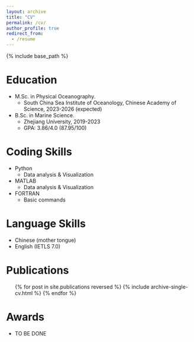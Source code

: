 ```yaml
---
layout: archive
title: "CV"
permalink: /cv/
author_profile: true
redirect_from:
  - /resume
---
```

{% include base_path %}

Education
=========

* M.Sc. in Physical Oceanography.
  * South China Sea Institute of Oceanology, Chinese Academy of Science, 2023-2026 (expected)
* B.Sc. in Marine Science.
  * Zhejiang University, 2019-2023
  * GPA: 3.86/4.0 (87.95/100)

<!-- Work experience
======
* Spring 2024: Academic Pages Collaborator
  * GitHub University
  * Duties includes: Updates and improvements to template
  * Supervisor: The Users

* Fall 2015: Research Assistant
  * GitHub University
  * Duties included: Merging pull requests
  * Supervisor: Professor Hub

* Summer 2015: Research Assistant
  * GitHub University
  * Duties included: Tagging issues
  * Supervisor: Professor Git -->

Coding Skills
=============

* Python
  * Data analysis & Visualization
* MATLAB
  * Data analysis & Visualization
* FORTRAN
  * Basic commands

Language Skills
===============

* Chinese (mother tongue)
* English (IETLS 7.0)

Publications
============

<ul>{% for post in site.publications reversed %}
    {% include archive-single-cv.html %}
  {% endfor %}</ul>

<!-- Talks
======
  <ul>{% for post in site.talks reversed %}
    {% include archive-single-talk-cv.html  %}
  {% endfor %}</ul> -->

<!-- Teaching
======
  <ul>{% for post in site.teaching reversed %}
    {% include archive-single-cv.html %}
  {% endfor %}</ul> -->

<!-- Service and leadership
======
* Currently signed in to 43 different slack teams -->

Awards
======

* TO BE DONE
